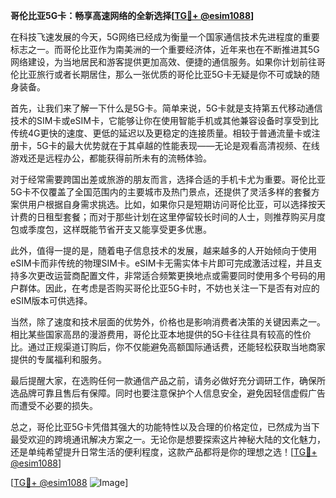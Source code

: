 **哥伦比亚5G卡：畅享高速网络的全新选择[[TG💪+ @esim1088](https://t.me/s/esim1088)]**

在科技飞速发展的今天，5G网络已经成为衡量一个国家通信技术先进程度的重要标志之一。而哥伦比亚作为南美洲的一个重要经济体，近年来也在不断推进其5G网络建设，为当地居民和游客提供更加高效、便捷的通信服务。如果你计划前往哥伦比亚旅行或者长期居住，那么一张优质的哥伦比亚5G卡无疑是你不可或缺的随身装备。

首先，让我们来了解一下什么是5G卡。简单来说，5G卡就是支持第五代移动通信技术的SIM卡或eSIM卡，它能够让你在使用智能手机或其他兼容设备时享受到比传统4G更快的速度、更低的延迟以及更稳定的连接质量。相较于普通流量卡或注册卡，5G卡的最大优势就在于其卓越的性能表现——无论是观看高清视频、在线游戏还是远程办公，都能获得前所未有的流畅体验。

对于经常需要跨国出差或旅游的朋友而言，选择合适的手机卡尤为重要。哥伦比亚5G卡不仅覆盖了全国范围内的主要城市及热门景点，还提供了灵活多样的套餐方案供用户根据自身需求挑选。比如，如果你只是短期访问哥伦比亚，可以选择按天计费的日租型套餐；而对于那些计划在这里停留较长时间的人士，则推荐购买月度包或季度包，这样既能节省开支又能享受更多优惠。

此外，值得一提的是，随着电子信息技术的发展，越来越多的人开始倾向于使用eSIM卡而非传统的物理SIM卡。eSIM卡无需实体卡片即可完成激活过程，并且支持多次更改运营商配置文件，非常适合频繁更换地点或需要同时使用多个号码的用户群体。因此，在考虑是否购买哥伦比亚5G卡时，不妨也关注一下是否有对应的eSIM版本可供选择。

当然，除了速度和技术层面的优势外，价格也是影响消费者决策的关键因素之一。相比某些国家高昂的漫游费用，哥伦比亚本地提供的5G卡往往具有较高的性价比。通过正规渠道订购后，你不仅能避免高额国际通话费，还能轻松获取当地商家提供的专属福利和服务。

最后提醒大家，在选购任何一款通信产品之前，请务必做好充分调研工作，确保所选品牌可靠且售后有保障。同时也要注意保护个人信息安全，避免因轻信虚假广告而遭受不必要的损失。

总之，哥伦比亚5G卡凭借其强大的功能特性以及合理的价格定位，已然成为当下最受欢迎的跨境通讯解决方案之一。无论你是想要探索这片神秘大陆的文化魅力，还是单纯希望提升日常生活的便利程度，这款产品都将是你的理想之选！[[TG💪+ @esim1088](https://t.me/s/esim1088)]

[[TG💪+ @esim1088](https://t.me/s/esim1088) ![Image](https://i.postimg.cc/4NQfJmqS/Snipaste-2025-05-13-00-14-12.png)]